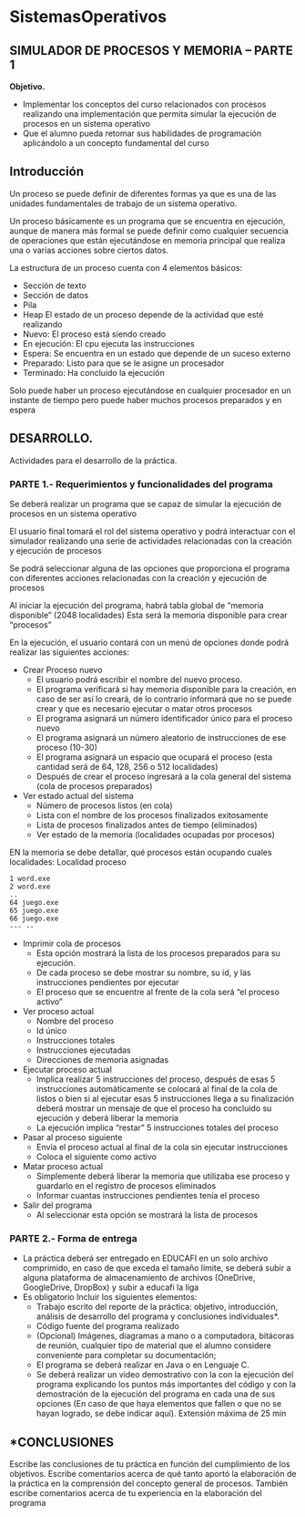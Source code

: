 # SistemasOperativos

## SIMULADOR DE PROCESOS Y MEMORIA – PARTE 1
**Objetivo.**
- Implementar los conceptos del curso relacionados con procesos realizando una implementación que permita simular la ejecución de procesos en un sistema operativo
- Que el alumno pueda retomar sus habilidades de programación aplicándolo a un concepto fundamental del curso
## Introducción

Un proceso se puede definir de diferentes formas ya que es una de las unidades fundamentales de trabajo de un sistema operativo.

Un proceso básicamente es un programa que se encuentra en ejecución, aunque de manera más formal se puede definir como cualquier secuencia de operaciones que están ejecutándose en memoria principal que realiza una o varias acciones sobre ciertos datos.

La estructura de un proceso cuenta con 4 elementos básicos:
- Sección de texto
- Sección de datos
- Pila
- Heap
El estado de un proceso depende de la actividad que esté realizando
- Nuevo: El proceso está siendo creado
- En ejecución: El cpu ejecuta las instrucciones
- Espera: Se encuentra en un estado que depende de un suceso externo
- Preparado: Listo para que se le asigne un procesador
- Terminado: Ha concluido la ejecución

Solo puede haber un proceso ejecutándose en cualquier procesador en un instante de tiempo pero puede haber muchos procesos preparados y en espera

## DESARROLLO. 

Actividades para el desarrollo de la práctica.

### PARTE 1.- Requerimientos y funcionalidades del programa

Se deberá realizar un programa que se capaz de simular la ejecución de procesos en un sistema
operativo

El usuario final tomará el rol del sistema operativo y podrá interactuar con el simulador realizando una serie de actividades relacionadas con la creación y ejecución de procesos

Se podrá seleccionar alguna de las opciones que proporciona el programa con diferentes acciones relacionadas con la creación y ejecución de procesos

Al iniciar la ejecución del programa, habrá tabla global de “memoria disponible” (2048 localidades) Esta será la memoria disponible para crear “procesos”

En la ejecución, el usuario contará con un menú de opciones donde podrá realizar las siguientes acciones:
- Crear Proceso nuevo
  - El usuario podrá escribir el nombre del nuevo proceso.
  - El programa verificará si hay memoria disponible para la creación, en caso de ser así lo creará, de lo contrario informará que no se puede crear y que es necesario ejecutar o matar otros procesos
  - El programa asignará un número identificador único para el proceso nuevo
  - El programa asignará un número aleatorio de instrucciones de ese proceso (10-30)
  - El programa asignará un espacio que ocupará el proceso (esta cantidad será de 64, 128, 256 o 512 localidades)
  - Después de crear el proceso ingresará a la cola general del sistema (cola de procesos preparados)
- Ver estado actual del sistema
  - Número de procesos listos (en cola)
  - Lista con el nombre de los procesos finalizados exitosamente
  - Lista de procesos finalizados antes de tiempo (eliminados)
  - Ver estado de la memoria (localidades ocupadas por procesos)

EN la memoria se debe detallar, qué procesos están ocupando cuales localidades:
Localidad proceso
```
1 word.exe
2 word.exe
..
64 juego.exe
65 juego.exe
66 juego.exe
--- --
```
- Imprimir cola de procesos
  - Esta opción mostrará la lista de los procesos preparados para su ejecución.
  - De cada proceso se debe mostrar su nombre, su id, y las instrucciones pendientes por ejecutar 
  - El proceso que se encuentre al frente de la cola será “el proceso activo”
- Ver proceso actual
  - Nombre del proceso
  - Id único
  - Instrucciones totales
  - Instrucciones ejecutadas
  - Direcciones de memoria asignadas
- Ejecutar proceso actual
  - Implica realizar 5 instrucciones del proceso, después de esas 5 instrucciones automáticamente se colocará al final de la cola de listos o bien si al ejecutar
esas 5 instrucciones llega a su finalización deberá mostrar un mensaje de que el proceso ha concluido su ejecución y deberá liberar la memoria
  - La ejecución implica “restar” 5 instrucciones totales del proceso
- Pasar al proceso siguiente
  - Envía el proceso actual al final de la cola sin ejecutar instrucciones    
  - Coloca el siguiente como activo
- Matar proceso actual
  - Simplemente deberá liberar la memoria que utilizaba ese proceso y guardarlo en el registro de procesos eliminados
  - Informar cuantas instrucciones pendientes tenía el proceso
- Salir del programa
  - Al seleccionar esta opción se mostrará la lista de procesos

### PARTE 2.- Forma de entrega

- La práctica deberá ser entregado en EDUCAFI en un solo archivo comprimido, en caso de que exceda el tamaño límite, se deberá subir a alguna plataforma de almacenamiento de archivos (OneDrive, GoogleDrive, DropBox) y subir a educafi la liga
- Es obligatorio Incluir los siguientes elementos:
  - Trabajo escrito del reporte de la práctica: objetivo, introducción, análisis de desarrollo del programa y conclusiones individuales*.
  - Código fuente del programa realizado
  - (Opcional) Imágenes, diagramas a mano o a computadora, bitácoras de reunión, cualquier tipo de material que el alumno considere conveniente para completar su
documentación;
  - El programa se deberá realizar en Java o en Lenguaje C. 
  - Se deberá realizar un video demostrativo con la con la ejecución del programa explicando
los puntos más importantes del código y con la demostración de la ejecución del programa en cada una de sus opciones (En caso de que haya elementos que fallen o que no se hayan logrado, se debe indicar aquí). Extensión máxima de 25 min

## *CONCLUSIONES

Escribe las conclusiones de tu práctica en función del cumplimiento de los objetivos.
Escribe comentarios acerca de qué tanto aportó la elaboración de la práctica en la comprensión del concepto general de procesos.
También escribe comentarios acerca de tu experiencia en la elaboración del programa
